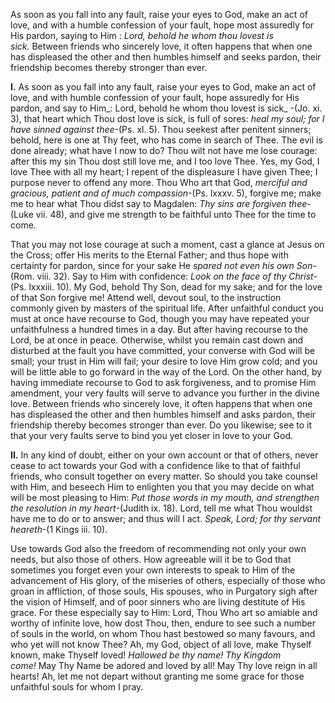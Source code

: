 
As soon as you fall into any fault, raise your eyes to God, make an act of love, and with a humble confession of your fault, hope most assuredly for His pardon, saying to Him : _Lord, behold he whom thou lovest is sick._ Between friends who sincerely love, it often happens that when one has displeased the other and then humbles himself and seeks pardon, their friendship becomes thereby stronger than ever.

**I\.** As soon as you fall into any fault, raise your eyes to God, make an act of love, and with humble confession of your fault, hope assuredly for His pardon, and say to Him_: Lord, behold he whom thou lovest is sick_ -(Jo. xi. 3), that heart which Thou dost love is sick, is full of sores: _heal my soul; for I have sinned against thee_-(Ps. xl. 5). Thou seekest after penitent sinners; behold, here is one at Thy feet, who has come in search of Thee. The evil is done already; what have I now to do? Thou wilt not have me lose courage: after this my sin Thou dost still love me, and I too love Thee. Yes, my God, I love Thee with all my heart; I repent of the displeasure I have given Thee; I purpose never to offend any more. Thou Who art that God, _merciful and gracious, patient and of much compassion_-(Ps. lxxxv. 5), forgive me; make me to hear what Thou didst say to Magdalen: _Thy sins are forgiven thee_-(Luke vii. 48), and give me strength to be faithful unto Thee for the time to come.

That you may not lose courage at such a moment, cast a glance at Jesus on the Cross; offer His merits to the Eternal Father; and thus hope with certainty for pardon, since for your sake He _spared not even his own Son_-(Rom. viii. 32). Say to Him with confidence: _Look on the face of thy Christ_-(Ps. lxxxiii. 10). My God, behold Thy Son, dead for my sake; and for the love of that Son forgive me! Attend well, devout soul, to the instruction commonly given by masters of the spiritual life. After unfaithful conduct you must at once have recourse to God, though you may have repeated your unfaithfulness a hundred times in a day. But after having recourse to the Lord, be at once in peace. Otherwise, whilst you remain cast down and disturbed at the fault you have committed, your converse with God will be small; your trust in Him will fail; your desire to love Him grow cold; and you will be little able to go forward in the way of the Lord. On the other hand, by having immediate recourse to God to ask forgiveness, and to promise Him amendment, your very faults will serve to advance you further in the divine love. Between friends who sincerely love, it often happens that when one has displeased the other and then humbles himself and asks pardon, their friendship thereby becomes stronger than ever. Do you likewise; see to it that your very faults serve to bind you yet closer in love to your God.

**II\.** In any kind of doubt, either on your own account or that of others, never cease to act towards your God with a confidence like to that of faithful friends, who consult together on every matter. So should you take counsel with Him, and beseech Him to enlighten you that you may decide on what will be most pleasing to Him: _Put those words in my mouth, and strengthen the resolution in my heart_-(Judith ix. 18). Lord, tell me what Thou wouldst have me to do or to answer; and thus will I act. _Speak, Lord; for thy servant heareth_-(1 Kings iii. 10).

Use towards God also the freedom of recommending not only your own needs, but also those of others. How agreeable will it be to God that sometimes you forget even your own interests to speak to Him of the advancement of His glory, of the miseries of others, especially of those who groan in affliction, of those souls, His spouses, who in Purgatory sigh after the vision of Himself, and of poor sinners who are living destitute of His grace. For these especially say to Him: Lord, Thou Who art so amiable and worthy of infinite love, how dost Thou, then, endure to see such a number of souls in the world, on whom Thou hast bestowed so many favours, and who yet will not know Thee? Ah, my God, object of all love, make Thyself known, make Thyself loved! _Hallowed be thy name! Thy Kingdom come!_ May Thy Name be adored and loved by all! May Thy love reign in all hearts! Ah, let me not depart without granting me some grace for those unfaithful souls for whom I pray.

